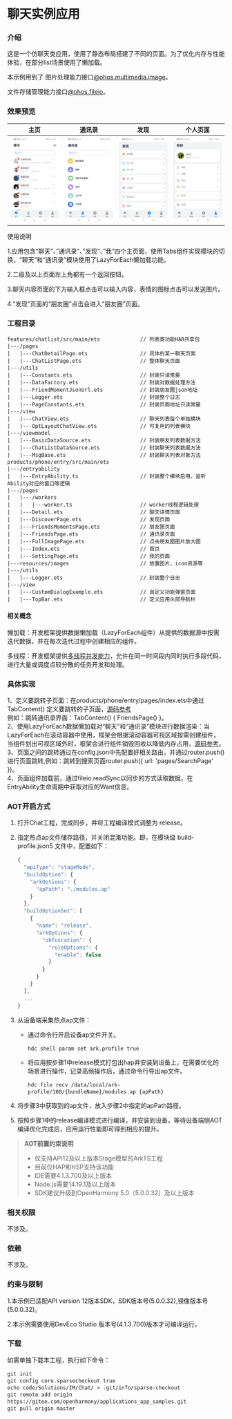 # 聊天实例应用

### 介绍

这是一个仿聊天类应用，使用了静态布局搭建了不同的页面。为了优化内存与性能体验，在部分list场景使用了懒加载。

本示例用到了
图片处理能力接口[@ohos.multimedia.image](https://gitee.com/openharmony/docs/blob/master/zh-cn/application-dev/reference/apis-image-kit/js-apis-image.md)。

文件存储管理能力接口[@ohos.fileio](https://gitee.com/openharmony/docs/blob/master/zh-cn/application-dev/reference/apis-core-file-kit/js-apis-fileio.md)。

### 效果预览
| 主页                                    | 通讯录                                      | 发现                                     | 个人页面                                |
| ------------------------------------- | ---------------------------------------- | -------------------------------------- | ----------------------------------- |
| ![](screenshots/device/chat_home.jpeg) | ![](screenshots/device/chat_address.jpeg) | ![](screenshots/device/chat_found.jpeg) | ![](screenshots/device/chat_me.jpeg) |

使用说明

1.应用包含“聊天”、”通讯录“、”发现“、”我“四个主页面，使用Tabs组件实现模块的切换，“聊天”和“通讯录”模块使用了LazyForEach懒加载功能。

2.二级及以上页面左上角都有一个返回按钮。

3.聊天内容页面的下方输入框点击可以输入内容，表情的图标点击可以发送图片。

4.“发现”页面的“朋友圈”点击会进入“朋友圈”页面。

### 工程目录

```
features/chatlist/src/main/ets             // 列表类功能HAR共享包
|---/pages    
|   |---ChatDetailPage.ets                 // 具体的某一聊天页面            
|   |---ChatListPage.ets                   // 整体聊天页面
|---/utils
|   |---Constants.ets                      // 封装只读常量
|   |---DataFactory.ets                    // 封装对数据处理方法
|   |---FriendMomentJsonUrl.ets            // 封装朋友圈json地址
|   |---Logger.ets                         // 封装整个日志
|   |---PageConstants.ets                  // 封装页面地址只读常量
|---/view
|   |---ChatView.ets                       // 聊天列表每个单独模块
|   |---OptLayoutChatView.ets              // 可复用的列表模块
|---/viewmodel
|   |---BasicDataSource.ets                // 封装朋友列表数据方法
|   |---ChatListDataSource.ets             // 封装聊天列表数据方法
|   |---MsgBase.ets                        // 封装聊天列表对象方法
products/phone/entry/src/main/ets
|---/entryability
|   |---EntryAbility.ts                    // 封装整个模块启用，监听Ability对应的窗口等逻辑
|---/pages                                                               
|   |---/workers 
|   |   |---worker.ts                      // worker线程逻辑处理
|   |---Detail.ets                         // 聊天详情页面
|   |---DiscoverPage.ets                   // 发现页面
|   |---FriendsMomentsPage.ets             // 朋友圈页面
|   |---FriendsPage.ets                    // 通讯录页面
|   |---FullImagePage.ets                  // 点击朋友圈图片放大图
|   |---Index.ets                          // 首页
|   |---SettingPage.ets                    // 我的页面
|---resources/images                       // 放置图片，icon资源等  
|---/utils
|   |---Logger.ets                         // 封装整个日志
|---/view
|   |---CustomDialogExample.ets            // 自定义功能弹窗页面
|   |---TopBar.ets                         // 定义应用头部导航栏
```

#### 相关概念

懒加载：开发框架提供数据懒加载（LazyForEach组件）从提供的数据源中按需迭代数据，并在每次迭代过程中创建相应的组件。

多线程：开发框架提供[多线程并发能力](https://docs.openharmony.cn/pages/v4.0/zh-cn/application-dev/performance/multi_thread_capability.md/)，允许在同一时间段内同时执行多段代码，进行大量或调度点较分散的任务开发和处理。

### 具体实现

1、定义要跳转子页面：在products/phone/entry/pages/index.ets中通过TabContent()
定义要跳转的子页面，[源码参考](./products/phone/entry/src/main/ets/pages/Index.ets)   
例如：跳转通讯录界面：TabContent() {
FriendsPage() }。  
2、使用LazyForEach数据懒加载对“聊天”和“通讯录”模块进行数据渲染：当LazyForEach在滚动容器中使用，框架会根据滚动容器可视区域按需创建组件，当组件划出可视区域外时，框架会进行组件销毁回收以降低内存占用，[源码参考](./products/phone/entry/src/main/ets/pages/FriendsPage.ets )。  
3、页面之间的跳转通过在config.json中先配置好相关路由，并通过router.push()进行页面跳转,例如：跳转到搜索页面router.push({
url: 'pages/SearchPage' })。  
4、页面组件加载前，通过fileio.readSync以同步的方式读取数据，在EntryAbility生命周期中获取对应的Want信息。

### AOT开启方式

1. 打开Chat工程，完成同步，并将工程编译模式调整为 release。
2. 指定热点ap文件储存路径，并关闭混淆功能。即，在模块级 build-profile.json5 文件中，配置如下：

   ```ts
   {
     "apiType": "stageMode",
     "buildOption": {
       "arkOptions": {
         "apPath": "./modules.ap"
       }
     },
     "buildOptionSet": [
       {
         "name": "release",
         "arkOptions": {
           "obfuscation": {
             "ruleOptions": {
               "enable": false
             }
           }
         }
       }
     ],
     ...
   }
   ```
3. 从设备端采集热点ap文件：
   - 通过命令行开启设备ap文件开关。
     ```shell
     hdc shell param set ark.profile true
     ```
   - 将应用按步骤1中release模式打包出hap并安装到设备上，在需要优化的场景进行操作，记录高频操作后，通过命令行导出ap文件。
     ```shell
     hdc file recv /data/local/ark-profile/100/{bundleName}/modules.ap {apPath}
     ```
4. 将步骤3中获取到的ap文件，放入步骤2中指定的apPath路径。
5. 按照步骤1中的release编译模式进行编译，并安装到设备，等待设备端侧AOT编译优化完成后，应用运行性能即可得到相应的提升。

> **AOT前置约束说明**
> - 仅支持API12及以上版本Stage模型的ArkTS工程
> - 目前仅HAP和HSP支持该功能
> - IDE需要4.1.3.700及以上版本
> - Node.js需要14.19.1及以上版本
> - SDK建议升级到OpenHarmony 5.0（5.0.0.32）及以上版本

### 相关权限

不涉及。

### 依赖

不涉及。

### 约束与限制

1.本示例已适配API version 12版本SDK，SDK版本号(5.0.0.32),镜像版本号(5.0.0.32)。

2.本示例需要使用DevEco Studio 版本号(4.1.3.700)版本才可编译运行。

### 下载

如需单独下载本工程，执行如下命令：

```
git init
git config core.sparsecheckout true
echo code/Solutions/IM/Chat/ > .git/info/sparse-checkout
git remote add origin https://gitee.com/openharmony/applications_app_samples.git
git pull origin master
```